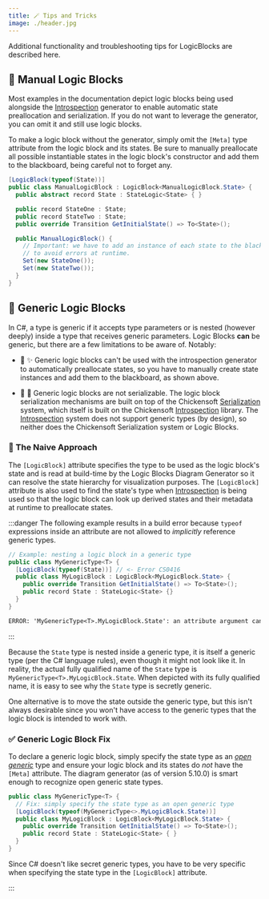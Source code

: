 ```yaml
---
title: 🪄 Tips and Tricks
image: ./header.jpg
---
```


Additional functionality and troubleshooting tips for LogicBlocks are described here.

## 🔧 Manual Logic Blocks

Most examples in the documentation depict logic blocks being used alongside the [Introspection] generator to enable automatic state preallocation and serialization. If you do not want to leverage the generator, you can omit it and still use logic blocks.

To make a logic block without the generator, simply omit the `[Meta]` type attribute from the logic block and its states. Be sure to manually preallocate all possible instantiable states in the logic block's constructor and add them to the blackboard, being careful not to forget any.

```csharp
[LogicBlock(typeof(State))]
public class ManualLogicBlock : LogicBlock<ManualLogicBlock.State> {
  public abstract record State : StateLogic<State> { }

  public record StateOne : State;
  public record StateTwo : State;
  public override Transition GetInitialState() => To<State>();

  public ManualLogicBlock() {
    // Important: we have to add an instance of each state to the blackboard
    // to avoid errors at runtime.
    Set(new StateOne());
    Set(new StateTwo());
  }
}
```

## 📐 Generic Logic Blocks

In C#, a type is generic if it accepts type parameters or is nested (however deeply) inside a type that receives generic parameters. Logic Blocks **can** be generic, but there are a few limitations to be aware of. Notably:

- 🚫 ✨ Generic logic blocks can't be used with the introspection generator to automatically preallocate states, so you have to manually create state instances and add them to the blackboard, as shown above.

- 🚫 💾 Generic logic blocks are not serializable. The logic block serialization mechanisms are built on top of the Chickensoft [Serialization] system, which itself is built on the Chickensoft [Introspection] library. The [Introspection] system does not support generic types (by design), so neither does the Chickensoft Serialization system or Logic Blocks.

### 🤪 The Naive Approach

The `[LogicBlock]` attribute specifies the type to be used as the logic block's state and is read at build-time by the Logic Blocks Diagram Generator so it can resolve the state hierarchy for visualization purposes. The `[LogicBlock]` attribute is also used to find the state's type when [Introspection] is being used so that the logic block can look up derived states and their metadata at runtime to preallocate states.

:::danger
The following example results in a build error because `typeof` expressions inside an attribute are not allowed to *implicitly* reference generic types.

```csharp
// Example: nesting a logic block in a generic type
public class MyGenericType<T> {
  [LogicBlock(typeof(State))] // <- Error CS0416
  public class MyLogicBlock : LogicBlock<MyLogicBlock.State> {
    public override Transition GetInitialState() => To<State>();
    public record State : StateLogic<State> {}
  }
}
```

```txt
ERROR: 'MyGenericType<T>.MyLogicBlock.State': an attribute argument cannot use type parameters (CS0416)
```

:::

Because the `State` type is nested inside a generic type, it is itself a generic type (per the C# language rules), even though it might not look like it. In reality, the actual fully qualified name of the `State` type is `MyGenericType<T>.MyLogicBlock.State`. When depicted with its fully qualified name, it is easy to see why the `State` type is secretly generic.

One alternative is to move the state outside the generic type, but this isn't always desirable since you won't have access to the generic types that the logic block is intended to work with.

### ✅ Generic Logic Block Fix

To declare a generic logic block, simply specify the state type as an *[open generic]* type and ensure your logic block and its states do *not* have the `[Meta]` attribute. The diagram generator (as of version 5.10.0) is smart enough to recognize open generic state types.

```csharp
public class MyGenericType<T> {
  // Fix: simply specify the state type as an open generic type
  [LogicBlock(typeof(MyGenericType<>.MyLogicBlock.State))]
  public class MyLogicBlock : LogicBlock<MyLogicBlock.State> {
    public override Transition GetInitialState() => To<State>();
    public record State : StateLogic<State> { }
  }
}
```

Since C# doesn't like secret generic types, you have to be very specific when specifying the state type in the `[LogicBlock]` attribute.

:::

[Introspection]: https://github.com/chickensoft-games/Introspection
[Serialization]: https://github.com/chickensoft-games/Serialization
[open generic]: https://stackoverflow.com/a/2173115
